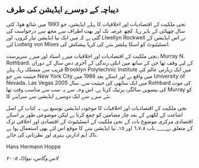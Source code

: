 ## دیباچہ کے دوسرے ایڈیشن کی طرف

نجی ملکیت کے اقتصادیات اور اخلاقیات کا پہلے ایڈیشن، جو 1993 میں شائع ھوا، کئی سال چھپائی کے باہر رہا. کچھ عرصہ تک اور بھت اطراف سے مجھ سے درخواست کی گئی ہے کہ میں ایک نیا ایڈیشن تیار کروں، اور Llwellyn Rockwell نے اس ایڈیشن کے لیے Ludwig von Mises انسٹیٹیوٹ کو اسکا پبلشر بننے کی کرپا پیشکش کی.

نجی ملکیت کے اقتصادیات اور اخلاقیات میرے استاد اور میرے سرپرست، Murray N. Rothbard، کے لیے وقف تھا جن کے ساتھ مین انکی زندگی کے آخری دس سال کے دوران قریب سے منسلک رہا، پہلے Brooklyn Polytechnic Institute میں ایک زیارتی عالم کی حیثیت سے جو New York City میں واقع ہے اور اسکے بعد 1986 ميں University of Nevada، Las Vegas میں ایک ساتھی کی حیثیت سے. سال 2005 Rothbard کی موت کی بیسویں سالگرہ پرتیک کرتا ہے. اس وجہ سے یہ سب سے مناسب وقت تھا Murray کو نئے سرے سے ایک دوسرے ایڈیشن سے سراہنے کا.

نجی ملکیت کے اقتصادیات اور اخلاقیات کا موجودہ ایڈیشن توسیع ہے. یہ کتاب کے اصل اشاعت کے لکھنے کے بعد چار مضامین کو جمع کرتا ہے لیکن موضوعی طور پر اسکے اقتصادی مرکزی موضوع بات کے نجی ملکیت کے انسٹیٹیوٹ کے اقتصادی اور اخلاقی ترک کے متعلق ہے____ باب ٦،٧،٨ اور ١٥. نیا ایڈیشن بننے کا موقع اس لئے بھی استعمال ہوا ہے تاکہ اہم ادارتی بہتری اور نظرثانی کی جائے.

Hans Hermann Hoppe

*لاس وگاس، نیواڈا، ٢٠٠٥*